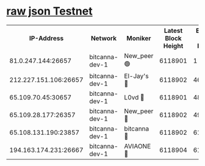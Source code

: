 [raw json Testnet](https://rpc-check.bcat.stavr.tech/bcat/rpc-bcat-result.json)
=


<table><tr><th>IP-Address</th><th>Network</th><th>Moniker</th><th>Latest Block Height</th><th>Earliest Block Height</th><th>Catching Up</th><th>Tx Index</th><th>Voting Power</th><th>Scan Time</th></tr><tr><td>81.0.247.144:26657</td><td>bitcanna-dev-1</td><td>New_peer 🟢</td><td>6118901</td><td>1</td><td>False</td><td>on</td><td>0</td><td>2024-01-24T03:22:43.887116330UTC</td></tr><tr><td>212.227.151.106:26657</td><td>bitcanna-dev-1</td><td>El-Jay's 🔴</td><td>6118902</td><td>4670391</td><td>False</td><td>on</td><td>2218164</td><td>2024-01-24T03:22:50.735599149UTC</td></tr><tr><td>65.109.70.45:30657</td><td>bitcanna-dev-1</td><td>L0vd 🔴</td><td>6118901</td><td>4828155</td><td>False</td><td>on</td><td>7920</td><td>2024-01-24T03:22:44.319633098UTC</td></tr><tr><td>65.109.28.177:26357</td><td>bitcanna-dev-1</td><td>New_peer 🔴</td><td>6118902</td><td>4952911</td><td>False</td><td>on</td><td>2237067</td><td>2024-01-24T03:22:51.064733328UTC</td></tr><tr><td>65.108.131.190:23857</td><td>bitcanna-dev-1</td><td>bitcanna 🔴</td><td>6118902</td><td>6114902</td><td>False</td><td>off</td><td>82269</td><td>2024-01-24T03:22:51.392763409UTC</td></tr><tr><td>194.163.174.231:26667</td><td>bitcanna-dev-1</td><td>AVIAONE 🔴</td><td>6118904</td><td>6116171</td><td>False</td><td>on</td><td>1949865</td><td>2024-01-24T03:22:57.866428498UTC</td></tr></table>
